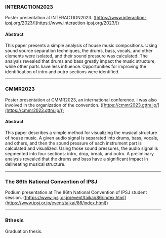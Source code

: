 ### INTERACTION2023

Poster presentation at INTERACTION2023. ([https://www.interaction-ipsj.org/2023/](https://www.interaction-ipsj.org/2023/))

#### Abstract

This paper presents a simple analysis of house music compositions. Using sound source separation techniques, the drums, bass, vocals, and other elements were isolated, and their sound pressure was calculated. The analysis revealed that drums and bass greatly impact the music structure, while other parts have less influence. Opportunities for improving the identification of intro and outro sections were identified.

---

### CMMR2023

Poster presentation at CMMR2023, an international conference. I was also involved in the organization of the convention. ([https://cmmr2023.gttm.jp/](https://cmmr2023.gttm.jp/))

#### Abstract

This paper describes a simple method for visualizing the musical structure of house music. A given audio signal is separated into drums, bass, vocals, and others, and then the sound pressure of each instrument part is calculated and visualized. Using those sound pressures, the audio signal is segmented into four sections: intro, drop, break, and outro. A preliminary analysis revealed that the drums and bass have a significant impact in delineating musical structure.

---

### The 86th National Convention of IPSJ

Podium presentation at The 86th National Convention of IPSJ student session. ([https://www.ipsj.or.jp/event/taikai/86/index.html](https://www.ipsj.or.jp/event/taikai/86/index.html))

---

### Bthesis

Graduation thesis.
